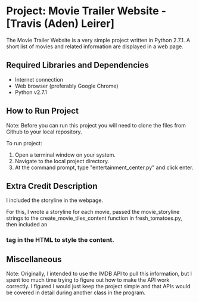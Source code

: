 Project: Movie Trailer Website  - [Travis (Aden) Leirer]
================================

The Movie Trailer Website is a very simple project written in Python 2.7.1. A short list of movies and related information are displayed in a web page. 


Required Libraries and Dependencies
-----------------------------------
- Internet connection
- Web browser (preferably Google Chrome)
- Python v2.7.1 


How to Run Project
------------------
Note: Before you can run this project you will need to clone the files from Github to your local repository. 

To run project: 
1. Open a terminal window on your system. 
2. Navigate to the local project directory.
3. At the command prompt, type "entertainment_center.py" and click enter. 


Extra Credit Description
------------------------
I included the storyline in the webpage. 

For this, I wrote a storyline for each movie, passed the movie_storyline strings to the create_movie_tiles_content function in fresh_tomatoes.py, then included an <h3> tag in the HTML to style the content. 


Miscellaneous
-------------
Note: Originally, I intended to use the IMDB API to pull this information, but I spent too much time trying to figure out how to make the API work correctly. I figured I would just keep the project simple and that APIs would be covered in detail during another class in the program. 
